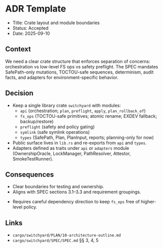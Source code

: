 # ADR Template

- Title: Crate layout and module boundaries
- Status: Accepted
- Date: 2025-09-10

## Context

We need a clear crate structure that enforces separation of concerns: orchestration vs low-level FS ops vs safety preflight. The SPEC mandates SafePath-only mutations, TOCTOU-safe sequences, determinism, audit facts, and adapters for environment-specific behavior.

## Decision

- Keep a single library crate `switchyard` with modules:
  - `api` (orchestration; `plan`, `preflight`, `apply`, `plan_rollback_of`)
  - `fs_ops` (TOCTOU-safe primitives; atomic rename; EXDEV fallback; backup/restore)
  - `preflight` (safety and policy gating)
  - `symlink` (safe symlink operations)
  - `types` (SafePath, Plan, PlanInput, reports; planning-only for now)
- Public surface lives in `lib.rs` and re-exports from `api` and `types`.
- Adapters defined as traits under `api` or `adapters` module (OwnershipOracle, LockManager, PathResolver, Attestor, SmokeTestRunner).

## Consequences

+ Clear boundaries for testing and ownership.
+ Aligns with SPEC sections 3.1–3.3 and requirement groupings.
- Requires careful dependency direction to keep `fs_ops` free of higher-level policy.

## Links

- `cargo/switchyard/PLAN/10-architecture-outline.md`
- `cargo/switchyard/SPEC/SPEC.md` §§ 3, 4, 5
